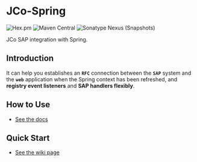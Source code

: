 # JCo-Spring

![Hex.pm](https://img.shields.io/hexpm/l/plug.svg)
![Maven Central](https://img.shields.io/maven-central/v/cn.yanzx-dev.gitlab/jco-spring.svg)
![Sonatype Nexus (Snapshots)](https://img.shields.io/nexus/s/https/oss.sonatype.org/cn.yanzx-dev.gitlab/jco-spring.svg)

JCo SAP integration with Spring.

## Introduction
It can help you establishes an **`RFC`** connection between the **`SAP`** system and the **`web`** application when the Spring context has been refreshed, and **registry event listeners** and **SAP handlers flexibly**.


## How to Use
* [See the docs](https://gitlab.yanzx-dev.cn/VirtualCry/jco-spring/wikis/How-to-Use "See the docs") 
      
      
## Quick Start
* [See the wiki page](https://gitlab.yanzx-dev.cn/VirtualCry/jco-spring/wikis/Quick-Start "See the wiki page") 

